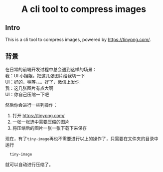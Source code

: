 <h1 align="center">A cli tool to compress images</h1>

## Intro

This is a cli tool to compress images, powered by https://tinypng.com/.

## 背景

在日常的前端开发过程中总会遇到这样的场景：<br/>
我：UI 小姐姐，把这几张图片给我切一下<br/>
UI：好的，稍等。。。好了，微信上发你<br/>
我：这几张图片有点大啊<br/>
UI：你自己压缩一下吧<br/>

然后你会进行一些列操作：

1. 打开 https://tinypng.com/
2. 一张一张选中需要压缩的图片
3. 将压缩后的图片一张一张下载下来保存

现在，有了`tiny-image`再也不需要进行以上的操作了，只需要在文件夹的目录中运行

```bash
  tiny-image
```

就可以自动进行压缩了。
